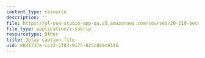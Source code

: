 ```yaml
---
content_type: resource
description: ''
file: https://ol-ocw-studio-app-qa.s3.amazonaws.com/courses/20-219-becoming-the-next-bill-nye-writing-and-hosting-the-educational-show-january-iap-2015/8841737ecc325f839175825c849c8146_AjK2zF9yN0k.vtt
file_type: application/x-subrip
resourcetype: Other
title: 3play caption file
uid: 8841737e-cc32-5f83-9175-825c849c8146
---
```

